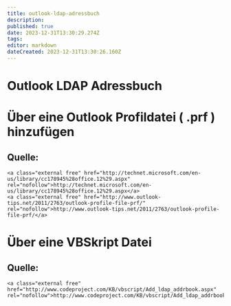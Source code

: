 ```yaml
---
title: outlook-ldap-adressbuch
description: 
published: true
date: 2023-12-31T13:30:29.274Z
tags: 
editor: markdown
dateCreated: 2023-12-31T13:30:26.160Z
---
```


# Outlook LDAP Adressbuch

# <span id="bkmrk-"></span><span class="mw-headline" id="bkmrk-%C3%9Cber-eine-outlook-pr-1">Über eine Outlook Profildatei ( .prf ) hinzufügen</span>

## <span class="mw-headline" id="bkmrk-quelle%3A-1">Quelle:</span>

```
<a class="external free" href="http://technet.microsoft.com/en-us/library/cc178945%28office.12%29.aspx" rel="nofollow">http://technet.microsoft.com/en-us/library/cc178945%28office.12%29.aspx</a>
<a class="external free" href="http://www.outlook-tips.net/2011/2763/outlook-profile-file-prf/" rel="nofollow">http://www.outlook-tips.net/2011/2763/outlook-profile-file-prf/</a>
```

# <span id="bkmrk--1"></span><span class="mw-headline" id="bkmrk-%C3%9Cber-eine-vbskript-d-1">Über eine VBSkript Datei</span>

## <span class="mw-headline" id="bkmrk-quelle%3A-3">Quelle:</span>

```
<a class="external free" href="http://www.codeproject.com/KB/vbscript/Add_ldap_addrbook.aspx" rel="nofollow">http://www.codeproject.com/KB/vbscript/Add_ldap_addrbook.aspx</a>
```
